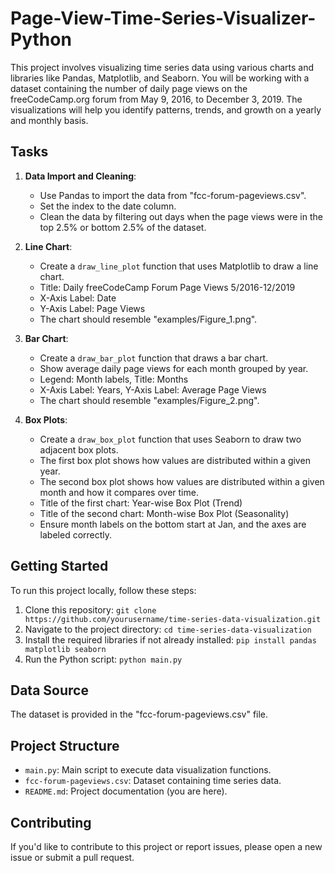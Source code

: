 # Page-View-Time-Series-Visualizer-Python
This project involves visualizing time series data using various charts and libraries like Pandas, Matplotlib, and Seaborn. You will be working with a dataset containing the number of daily page views on the freeCodeCamp.org forum from May 9, 2016, to December 3, 2019. The visualizations will help you identify patterns, trends, and growth on a yearly and monthly basis.

## Tasks

1. **Data Import and Cleaning**:
   - Use Pandas to import the data from "fcc-forum-pageviews.csv".
   - Set the index to the date column.
   - Clean the data by filtering out days when the page views were in the top 2.5% or bottom 2.5% of the dataset.

2. **Line Chart**:
   - Create a `draw_line_plot` function that uses Matplotlib to draw a line chart.
   - Title: Daily freeCodeCamp Forum Page Views 5/2016-12/2019
   - X-Axis Label: Date
   - Y-Axis Label: Page Views
   - The chart should resemble "examples/Figure_1.png".

3. **Bar Chart**:
   - Create a `draw_bar_plot` function that draws a bar chart.
   - Show average daily page views for each month grouped by year.
   - Legend: Month labels, Title: Months
   - X-Axis Label: Years, Y-Axis Label: Average Page Views
   - The chart should resemble "examples/Figure_2.png".

4. **Box Plots**:
   - Create a `draw_box_plot` function that uses Seaborn to draw two adjacent box plots.
   - The first box plot shows how values are distributed within a given year.
   - The second box plot shows how values are distributed within a given month and how it compares over time.
   - Title of the first chart: Year-wise Box Plot (Trend)
   - Title of the second chart: Month-wise Box Plot (Seasonality)
   - Ensure month labels on the bottom start at Jan, and the axes are labeled correctly.

## Getting Started

To run this project locally, follow these steps:

1. Clone this repository: `git clone https://github.com/yourusername/time-series-data-visualization.git`
2. Navigate to the project directory: `cd time-series-data-visualization`
3. Install the required libraries if not already installed: `pip install pandas matplotlib seaborn`
4. Run the Python script: `python main.py`

## Data Source

The dataset is provided in the "fcc-forum-pageviews.csv" file.

## Project Structure

- `main.py`: Main script to execute data visualization functions.
- `fcc-forum-pageviews.csv`: Dataset containing time series data.
- `README.md`: Project documentation (you are here).

## Contributing

If you'd like to contribute to this project or report issues, please open a new issue or submit a pull request.







